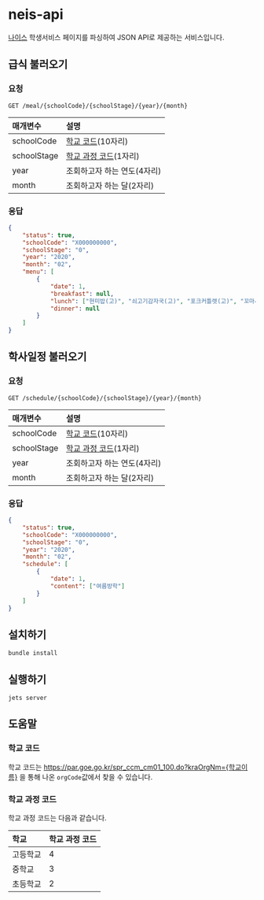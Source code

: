 # neis-api

[나이스](https://www.neis.go.kr/) 학생서비스 페이지를 파싱하여 JSON API로 제공하는 서비스입니다.

## 급식 불러오기

### 요청

`GET /meal/{schoolCode}/{schoolStage}/{year}/{month}`

| 매개변수    | 설명                                     |
| :---------- | :--------------------------------------- |
| schoolCode  | [학교 코드](#학교-코드)(10자리)          |
| schoolStage | [학교 과정 코드](#학교-과정-코드)(1자리) |
| year        | 조회하고자 하는 연도(4자리)              |
| month       | 조회하고자 하는 달(2자리)                |

### 응답

```json
{
    "status": true,
    "schoolCode": "X000000000",
    "schoolStage": "0",
    "year": "2020",
    "month": "02",
    "menu": [
        {
            "date": 1,
            "breakfast": null,
            "lunch": ["현미밥(고)", "쇠고기감자국(고)", "포크커틀렛(고)", "꼬마새송이버섯볶음", "야채쫄면무침(고)", "배추김치(고)", "된장소스(고)", "키위"],
            "dinner": null
        }
    ]
}
```

## 학사일정 불러오기

### 요청

`GET /schedule/{schoolCode}/{schoolStage}/{year}/{month}`

| 매개변수    | 설명                                     |
| :---------- | :--------------------------------------- |
| schoolCode  | [학교 코드](#학교-코드)(10자리)          |
| schoolStage | [학교 과정 코드](#학교-과정-코드)(1자리) |
| year        | 조회하고자 하는 연도(4자리)              |
| month       | 조회하고자 하는 달(2자리)                |

### 응답

```json
{
    "status": true,
    "schoolCode": "X000000000",
    "schoolStage": "0",
    "year": "2020",
    "month": "02",
    "schedule": [
        {
            "date": 1,
            "content": ["여름방학"]
        }
    ]
}
```

## 설치하기

```
bundle install
```

## 실행하기

```
jets server
```

## 도움말

### 학교 코드

학교 코드는 https://par.goe.go.kr/spr_ccm_cm01_100.do?kraOrgNm={학교이름} 을 통해 나온 `orgCode`값에서 찾을 수 있습니다.

### 학교 과정 코드

학교 과정 코드는 다음과 같습니다.

| 학교     | 학교 과정 코드 |
| :------- | :------------- |
| 고등학교 | 4              |
| 중학교   | 3              |
| 초등학교 | 2              |
